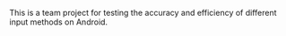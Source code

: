 This is a team project for testing the accuracy and efficiency of different input methods on Android.
